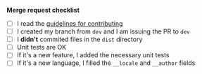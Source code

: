 **Merge request checklist**

- [ ] I read the [guidelines for contributing](https://github.com/mistic100/jQuery-QueryBuilder/blob/master/.github/CONTRIBUTING.md)
- [ ] I created my branch from `dev` and I am issuing the PR to `dev`
- [ ] I **didn't** commited files in the `dist` directory
- [ ] Unit tests are OK
- [ ] If it's a new feature, I added the necessary unit tests
- [ ] If it's a new language, I filled the `__locale` and `__author` fields
